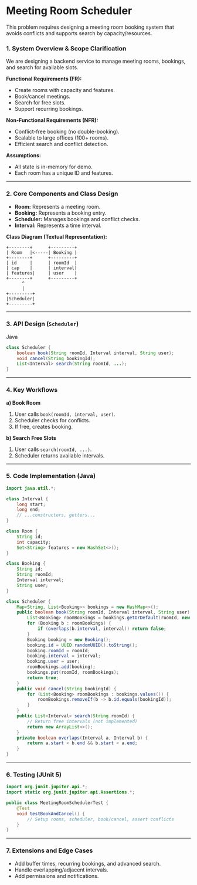 # Meeting Room Scheduler

This problem requires designing a meeting room booking system that avoids conflicts and supports search by capacity/resources.

### **1. System Overview & Scope Clarification**

We are designing a backend service to manage meeting rooms, bookings, and search for available slots.

**Functional Requirements (FR):**
- Create rooms with capacity and features.
- Book/cancel meetings.
- Search for free slots.
- Support recurring bookings.

**Non-Functional Requirements (NFR):**
- Conflict-free booking (no double-booking).
- Scalable to large offices (100+ rooms).
- Efficient search and conflict detection.

**Assumptions:**
- All state is in-memory for demo.
- Each room has a unique ID and features.

---

### **2. Core Components and Class Design**

- **Room:** Represents a meeting room.
- **Booking:** Represents a booking entry.
- **Scheduler:** Manages bookings and conflict checks.
- **Interval:** Represents a time interval.

**Class Diagram (Textual Representation):**

```
+--------+      +---------+
| Room   |<-----| Booking |
+--------+      +---------+
| id     |      | roomId  |
| cap    |      | interval|
| features|     | user    |
+--------+      +---------+
      ^
      |
+---------+
|Scheduler|
+---------+
```

---

### **3. API Design (`Scheduler`)**

Java

```java
class Scheduler {
    boolean book(String roomId, Interval interval, String user);
    void cancel(String bookingId);
    List<Interval> search(String roomId, ...);
}
```

---

### **4. Key Workflows**

**a) Book Room**
1. User calls `book(roomId, interval, user)`.
2. Scheduler checks for conflicts.
3. If free, creates booking.

**b) Search Free Slots**
1. User calls `search(roomId, ...)`.
2. Scheduler returns available intervals.

---

### **5. Code Implementation (Java)**

```java
import java.util.*;

class Interval {
    long start;
    long end;
    // ...constructors, getters...
}

class Room {
    String id;
    int capacity;
    Set<String> features = new HashSet<>();
}

class Booking {
    String id;
    String roomId;
    Interval interval;
    String user;
}

class Scheduler {
    Map<String, List<Booking>> bookings = new HashMap<>();
    public boolean book(String roomId, Interval interval, String user) {
        List<Booking> roomBookings = bookings.getOrDefault(roomId, new ArrayList<>());
        for (Booking b : roomBookings) {
            if (overlaps(b.interval, interval)) return false;
        }
        Booking booking = new Booking();
        booking.id = UUID.randomUUID().toString();
        booking.roomId = roomId;
        booking.interval = interval;
        booking.user = user;
        roomBookings.add(booking);
        bookings.put(roomId, roomBookings);
        return true;
    }
    public void cancel(String bookingId) {
        for (List<Booking> roomBookings : bookings.values()) {
            roomBookings.removeIf(b -> b.id.equals(bookingId));
        }
    }
    public List<Interval> search(String roomId) {
        // Return free intervals (not implemented)
        return new ArrayList<>();
    }
    private boolean overlaps(Interval a, Interval b) {
        return a.start < b.end && b.start < a.end;
    }
}
```

---

### **6. Testing (JUnit 5)**

```java
import org.junit.jupiter.api.*;
import static org.junit.jupiter.api.Assertions.*;

public class MeetingRoomSchedulerTest {
    @Test
    void testBookAndCancel() {
        // Setup rooms, scheduler, book/cancel, assert conflicts
    }
}
```

---

### **7. Extensions and Edge Cases**
- Add buffer times, recurring bookings, and advanced search.
- Handle overlapping/adjacent intervals.
- Add permissions and notifications.
